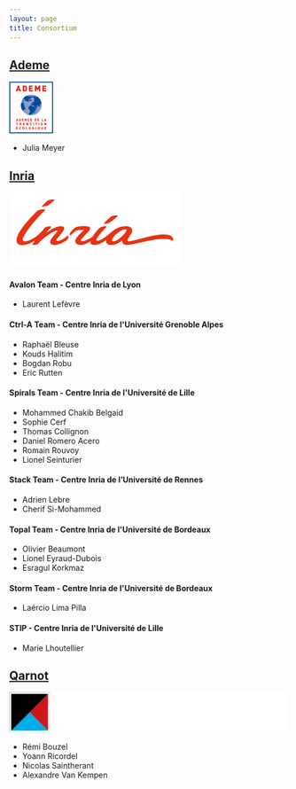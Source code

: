 ```yaml
---
layout: page
title: Consortium
---
```



<div class="pulse-card">
  <div class="pulse-consortium-partners">
    <div class="pulse-consortium-partner">
      <h2>
          <a href="https://www.ademe.fr/">
            Ademe
          </a>
      </h2>
    </div>
    <div class="pulse-consortium-partner">
      <a href="https://www.ademe.fr/">
        <img src="assets/images/ademe.png" alt="Ademe"/>
      </a>
    </div>
  </div>
  <div class="pulse-consortium-partners">
    <ul class="pulse-team-member">
      <li>Julia Meyer</li>
    </ul>
  </div>
</div>

<div class="pulse-card">
  <div class="pulse-consortium-partners">
    <div class="pulse-consortium-partner">
      <h2>
          <a href="https://www.inria.fr/fr">
            Inria
          </a>
      </h2>
    </div>
    <div class="pulse-consortium-partner">
      <a href="https://www.inria.fr/fr">
        <img src="assets/images/inria.png" alt="Inria"/>
      </a>
    </div>
  </div>

  <h4 class="pulse-inria-team-title">Avalon Team - Centre Inria de Lyon</h4>

  <div class="pulse-consortium-partners">
      <ul class="pulse-team-member">
        <li>Laurent Lefèvre</li>
      </ul>
  </div>

  <h4 class="pulse-inria-team-title">Ctrl-A Team - Centre Inria de l'Université Grenoble Alpes</h4>

  <div class="pulse-consortium-partners">
      <ul class="pulse-team-member">
        <li>Raphaël Bleuse</li>
        <li>Kouds Halitim</li>
        <li>Bogdan Robu</li>
        <li>Eric Rutten</li>
      </ul>
  </div>

  <h4 class="pulse-inria-team-title">Spirals Team - Centre Inria de l'Université de Lille</h4>
  <div class="pulse-consortium-partners">
      <ul class="pulse-team-member">
        <li>Mohammed Chakib Belgaid</li>
        <li>Sophie Cerf</li>
        <li>Thomas Collignon</li>
        <li>Daniel Romero Acero</li>
        <li>Romain Rouvoy</li>
        <li>Lionel Seinturier</li>
      </ul>
  </div>

  <h4 class="pulse-inria-team-title">Stack Team - Centre Inria de l’Université de Rennes</h4>
  <div class="pulse-consortium-partners">
      <ul class="pulse-team-member">
        <li>Adrien Lebre</li>
        <li>Cherif Si-Mohammed</li>
      </ul>
  </div>

  <h4 class="pulse-inria-team-title">Topal Team - Centre Inria de l'Université de Bordeaux</h4>
  <div class="pulse-consortium-partners">
      <ul class="pulse-team-member">
        <li>Olivier Beaumont</li>
        <li>Lionel Eyraud-Dubois</li>
        <li>Esragul Korkmaz</li>
      </ul>
  </div>

  <h4 class="pulse-inria-team-title">Storm Team - Centre Inria de l'Université de Bordeaux</h4>
  <div class="pulse-consortium-partners">
      <ul class="pulse-team-member">
        <li>Laércio Lima Pilla</li>
      </ul>
  </div>

  <h4 class="pulse-inria-team-title">STIP - Centre Inria de l'Université de Lille</h4>
  <div class="pulse-consortium-partners">
      <ul class="pulse-team-member">
        <li>Marie Lhoutellier</li>
      </ul>
  </div>
</div>

<div class="pulse-card">
  <div class="pulse-consortium-partners">
    <div class="pulse-consortium-partner">
      <h2>
          <a href="https://qarnot.com">
            Qarnot
          </a>
      </h2>
    </div>
    <div class="pulse-consortium-partner">
      <a href="https://qarnot.com">
        <img src="assets/images/qarnot.png" alt="Qarnot" class="logo-dark"/>
      </a>
    </div>
  </div>
  <div class="pulse-consortium-partners">
    <ul class="pulse-team-member">
      <li>Rémi Bouzel</li>
      <li>Yoann Ricordel</li>
      <li>Nicolas Saintherant</li>
      <li>Alexandre Van Kempen</li>
    </ul>
  </div>
</div>
